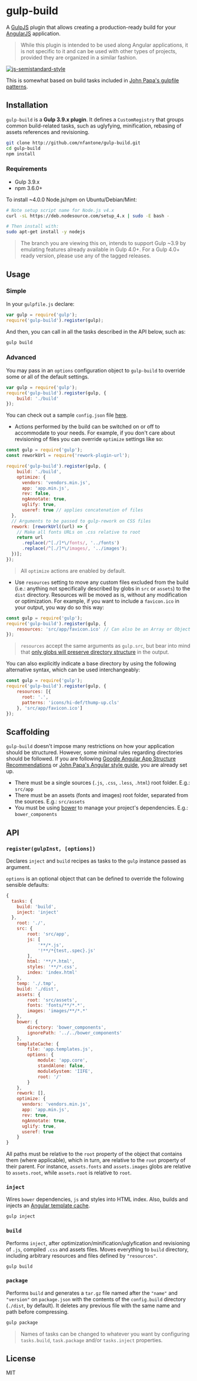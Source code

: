 # gulp-build
A [GulpJS](https://github.com/gulpjs) plugin that allows creating a production-ready build for your [AngularJS](http://angularjs.org) application.

> While this plugin is intended to be used along Angular applications, it is not specific to it and can be used with other types of projects, provided they are organized in a similar fashion.

[![js-semistandard-style](https://cdn.rawgit.com/flet/semistandard/master/badge.svg)](https://github.com/Flet/semistandard)

This is somewhat based on build tasks included in [John Papa's gulpfile patterns](https://github.com/johnpapa/gulp-patterns/blob/gulp4/gulpfile.js).

## Installation
`gulp-build` is a **Gulp 3.9.x plugin**. It defines a `CustomRegistry` that groups common build-related tasks, such as uglyfying, minification, rebasing of assets references and revisioning.

```bash
git clone http://github.com/nfantone/gulp-build.git
cd gulp-build
npm install
```

### Requirements
- Gulp 3.9.x
- npm 3.6.0+

To install ~4.0.0 Node.js/npm on Ubuntu/Debian/Mint:

```bash
# Note setup script name for Node.js v4.x
curl -sL https://deb.nodesource.com/setup_4.x | sudo -E bash -

# Then install with:
sudo apt-get install -y nodejs
```

> The branch you are viewing this on, intends to support Gulp ~3.9 by emulating features already available in Gulp 4.0+. For a Gulp 4.0+ ready version, please use any of the tagged releases.

## Usage
### Simple
In your `gulpfile.js` declare:

```javascript
var gulp = require('gulp');
require('gulp-build').register(gulp);
```

And then, you can call in all the tasks described in the API below, such as:

```bash
gulp build
```

### Advanced
You may pass in an `options` configuration object to `gulp-build` to override some or all of the default settings.

```javascript
var gulp = require('gulp');
require('gulp-build').register(gulp, {
    build: './build'  
});
```

You can check out a sample `config.json` file [here](http://github.com/nfantone/gulp-build/master/config.json).
- Actions performed by the build can be switched on or off to accommodate to your needs. For example, if you don't care about revisioning of files you can override `optimize` settings like so:

```javascript
const gulp = require('gulp');
const reworkUrl = require('rework-plugin-url');

require('gulp-build').register(gulp, {
    build: './build',
    optimize: {
      vendors: 'vendors.min.js',
      app: 'app.min.js',
      rev: false,
      ngAnnotate: true,
      uglify: true,
      useref: true // applies concatenation of files
  },
  // Arguments to be passed to gulp-rework on CSS files
  rework: [reworkUrl((url) => {
    // Make all fonts URLs on .css relative to root
    return url
      .replace(/^[./]*\/fonts/, '../fonts')
      .replace(/^[./]*\/images/, '../images');
  })];
});
```

> All `optimize` actions are enabled by default.

- Use `resources` setting to move any custom files excluded from the build (i.e.: anything not specifically described by globs in `src` or `assets`) to the `dist` directory. Resources will be moved as is, without any modification or optimization. For example, if you want to include a `favicon.ico` in your output, you way do so this way:

```javascript
const gulp = require('gulp');
require('gulp-build').register(gulp, {
    resources: 'src/app/favicon.ico' // Can also be an Array or Object (see below)
});
```

> `resources` accept the same arguments as `gulp.src`, but bear into mind that [only globs will preserve directory structure](https://github.com/gulpjs/gulp/issues/151#issuecomment-32341841) in the output.

You can also explicitly indicate a base directory by using the following alternative syntax, which can be used interchangeably:

```javascript
const gulp = require('gulp');
require('gulp-build').register(gulp, {
    resources: [{
      root: '.',
      patterns: 'icons/hi-def/thump-up.cls'
    }, 'src/app/favicon.ico']
});
```


## Scaffolding
`gulp-build` doesn't impose many restrictions on how your application should be structured. However, some minimal rules regarding directories should be followed. If you are following [Google Angular App Structure Recommendations](https://docs.google.com/document/d/1XXMvReO8-Awi1EZXAXS4PzDzdNvV6pGcuaF4Q9821Es/pub) or [John Papa's Angular style guide](https://github.com/johnpapa/angular-styleguide), you are already set up.
- There must be a single sources (`.js`, `.css`, `.less`, `.html`) root folder. E.g.: `src/app`
- There must be an assets (fonts and images) root folder, separated from the sources. E.g.: `src/assets`
- You must be using [bower](https://bower.io) to manage your project's dependencies. E.g.: `bower_components`

## API
### `register(gulpInst, [options])`
Declares `inject` and `build` recipes as tasks to the `gulp` instance passed as argument.

`options` is an optional object that can be defined to override the following sensible defaults:

```javascript
{
  tasks: {
    build: 'build',
    inject: 'inject'
  },
    root: './',
    src: {
        root: 'src/app',
        js: [
            '**/*.js',
            '!**/*{test,.spec}.js'
        ],
        html: '**/*.html',
        styles: '**/*.css',
        index: 'index.html'
    },
    temp: './.tmp',
    build: './dist',
    assets: {
        root: 'src/assets',
        fonts: 'fonts/**/*.*',
        images: 'images/**/*.*'
    },
    bower: {
        directory: 'bower_components',
        ignorePath: '../../bower_components'
    },
    templateCache: {
        file: 'app.templates.js',
        options: {
            module: 'app.core',
            standAlone: false,
            moduleSystem: 'IIFE',
            root: '/'
        }
    },
    rework: [],
    optimize: {
      vendors: 'vendors.min.js',
      app: 'app.min.js',
      rev: true,
      ngAnnotate: true,
      uglify: true,
      useref: true
    }
}
```

All paths must be relative to the `root` property of the object that contains them (where applicable), which in turn, are relative to the `root` property of their parent. For instance, `assets.fonts` and `assets.images` globs are relative to `assets.root`, while `assets.root` is relative to `root`.

### `inject`
Wires `bower` dependencies, `js` and styles into HTML index. Also, builds and injects an [Angular template cache](https://docs.angularjs.org/api/ng/service/$templateCache).

```bash
gulp inject
```

### `build`
Performs `inject`, after optimization/minification/uglyfication and revisioning of `.js`, compiled `.css` and assets files. Moves everything to `build` directory, including arbitrary resources and files defined by `"resources"`.

```bash
gulp build
```

### `package`
Performs `build` and generates a `tar.gz` file named after the `"name"` and `"version"` on `package.json` with the contents of the `config.build` directory (`./dist`, by default). It deletes any previous file with the same name and path before compressing.

```bash
gulp package
```

> Names of tasks can be changed to whatever you want by configuring `tasks.build`, `task.package` and/or `tasks.inject` properties.

## License
MIT
